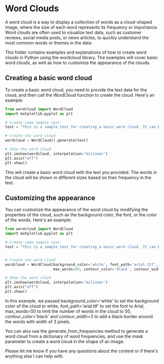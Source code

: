 # Word Clouds
A word cloud is a way to display a collection of words as a cloud-shaped image, where the size of each word represents its frequency or importance. Word clouds are often used to visualize text data, such as customer reviews, social media posts, or news articles, to quickly understand the most common words or themes in the data.

This folder contains examples and explanations of how to create word clouds in Python using the wordcloud library. The examples will cover basic word clouds, as well as how to customize the appearance of the clouds.

## Creating a basic word cloud
To create a basic word cloud, you need to provide the text data for the cloud, and then call the WordCloud function to create the cloud. Here's an example:


```Python
from wordcloud import WordCloud
import matplotlib.pyplot as plt

# Create some sample text
text = "This is a sample text for creating a basic word cloud. It can be a customer review, social media post, or news article. The most common words or themes in the data will be shown in the word cloud."

# Create the word cloud
wordcloud = WordCloud().generate(text)

# Show the word cloud
plt.imshow(wordcloud, interpolation='bilinear')
plt.axis("off")
plt.show()

```

This will create a basic word cloud with the text you provided. The words in the cloud will be shown in different sizes based on their frequency in the text.

## Customizing the appearance
You can customize the appearance of the word cloud by modifying the properties of the cloud, such as the background color, the font, or the color of the words. Here's an example:

```Python
from wordcloud import WordCloud
import matplotlib.pyplot as plt

# Create some sample text
text = "This is a sample text for creating a basic word cloud. It can be a customer review, social media post, or news article. The most common words or themes in the data will be shown in the word cloud."


# Create the word cloud
wordcloud = WordCloud(background_color='white', font_path='arial.ttf', 
                      max_words=50, contour_color='black', contour_width=3).generate(text)

# Show the word cloud
plt.imshow(wordcloud, interpolation='bilinear')
plt.axis("off")
plt.show()

```
In this example, we passed background_color='white' to set the background color of the cloud to white, font_path='arial.ttf' to set the font to Arial, max_words=50 to limit the number of words in the cloud to 50, contour_color='black' and contour_width=3 to add a black border around the words with width of 3 pixels.

You can also use the generate_from_frequencies method to generate a word cloud from a dictionary of word frequencies, and use the mask parameter to create a word cloud in the shape of an image.

Please let me know if you have any questions about the content or if there's anything else I can help with.





